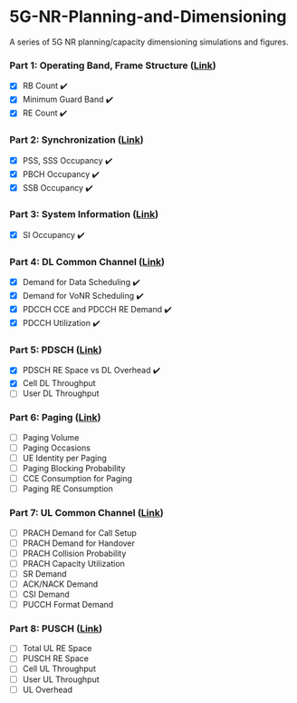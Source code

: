 # 5G-NR-Planning-and-Dimensioning

A series of 5G NR planning/capacity dimensioning simulations and figures.

### Part 1: Operating Band, Frame Structure ([Link](https://github.com/zulfadlizainal/5G-NR-Planning-And-Dimensioning/tree/master/Part%201%20Operating%20Band%2C%20Frame%20Structure))

- [X] RB Count :heavy_check_mark:
- [X] Minimum Guard Band :heavy_check_mark:
- [X] RE Count :heavy_check_mark:

### Part 2: Synchronization ([Link](https://github.com/zulfadlizainal/5G-NR-Planning-And-Dimensioning/tree/master/Part%202%20Syncronization))

- [X] PSS, SSS Occupancy :heavy_check_mark:
- [X] PBCH Occupancy :heavy_check_mark:
- [X] SSB Occupancy :heavy_check_mark:

### Part 3: System Information ([Link](https://github.com/zulfadlizainal/5G-NR-Planning-And-Dimensioning/tree/master/Part%203%20System%20Information))

- [X] SI Occupancy :heavy_check_mark:

### Part 4: DL Common Channel ([Link](https://github.com/zulfadlizainal/5G-NR-Planning-And-Dimensioning/tree/master/Part%204%20DL%20Common%20Channel))

- [X] Demand for Data Scheduling :heavy_check_mark:
- [X] Demand for VoNR Scheduling :heavy_check_mark:
- [X] PDCCH CCE and PDCCH RE Demand :heavy_check_mark:
- [X] PDCCH Utilization :heavy_check_mark:

### Part 5: PDSCH ([Link](https://github.com/zulfadlizainal/5G-NR-Planning-And-Dimensioning/tree/master/Part%205%20PDSCH))

- [X] PDSCH RE Space vs DL Overhead :heavy_check_mark:
- [X] Cell DL Throughput
- [ ] User DL Throughput

### Part 6: Paging ([Link](https://))

- [ ] Paging Volume
- [ ] Paging Occasions
- [ ] UE Identity per Paging
- [ ] Paging Blocking Probability
- [ ] CCE Consumption for Paging
- [ ] Paging RE Consumption

### Part 7: UL Common Channel ([Link](https://))

- [ ] PRACH Demand for Call Setup
- [ ] PRACH Demand for Handover
- [ ] PRACH Collision Probability
- [ ] PRACH Capacity Utilization
- [ ] SR Demand
- [ ] ACK/NACK Demand
- [ ] CSI Demand
- [ ] PUCCH Format Demand

### Part 8: PUSCH ([Link](https://))

- [ ] Total UL RE Space
- [ ] PUSCH RE Space
- [ ] Cell UL Throughput
- [ ] User UL Throughput
- [ ] UL Overhead